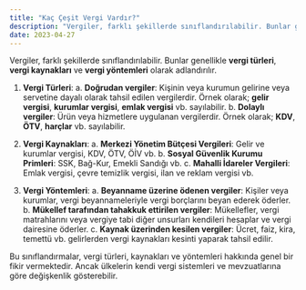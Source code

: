 ```yaml
---
title: "Kaç Çeşit Vergi Vardır?"
description: "Vergiler, farklı şekillerde sınıflandırılabilir. Bunlar genellikle vergi türleri, vergi kaynakları ve vergi yöntemleri olarak adlandırılır."
date: 2023-04-27
---
```


Vergiler, farklı şekillerde sınıflandırılabilir. Bunlar genellikle **vergi türleri**, **vergi kaynakları** ve **vergi
yöntemleri** olarak adlandırılır.

1. **Vergi Türleri**:
   a. **Doğrudan vergiler**: Kişinin veya kurumun gelirine veya servetine dayalı olarak tahsil edilen vergilerdir. Örnek
   olarak; **gelir vergisi**, **kurumlar vergisi**, **emlak vergisi** vb. sayılabilir.
   b. **Dolaylı vergiler**: Ürün veya hizmetlere uygulanan vergilerdir. Örnek olarak; **KDV**, **ÖTV**, **harçlar** vb.
   sayılabilir.

2. **Vergi Kaynakları**:
   a. **Merkezi Yönetim Bütçesi Vergileri**: Gelir ve kurumlar vergisi, KDV, ÖTV, ÖİV vb.
   b. **Sosyal Güvenlik Kurumu Primleri**: SSK, Bağ-Kur, Emekli Sandığı vb.
   c. **Mahalli İdareler Vergileri**: Emlak vergisi, çevre temizlik vergisi, ilan ve reklam vergisi vb.

3. **Vergi Yöntemleri**:
   a. **Beyanname üzerine ödenen vergiler**: Kişiler veya kurumlar, vergi beyannameleriyle vergi borçlarını beyan ederek
   öderler.
   b. **Mükellef tarafından tahakkuk ettirilen vergiler**: Mükellefler, vergi matrahlarını veya vergiye tabi diğer
   unsurları kendileri hesaplar ve vergi dairesine öderler.
   c. **Kaynak üzerinden kesilen vergiler**: Ücret, faiz, kira, temettü vb. gelirlerden vergi kaynakları kesinti yaparak
   tahsil edilir.

Bu sınıflandırmalar, vergi türleri, kaynakları ve yöntemleri hakkında genel bir fikir vermektedir. Ancak ülkelerin kendi
vergi sistemleri ve mevzuatlarına göre değişkenlik gösterebilir.
